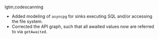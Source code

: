 lgtm,codescanning
* Added modeling of `asyncpg` for sinks executing SQL and/or accessing the file system.
* Corrected the API graph, such that all awaited values now are referred to via `getAwaited`.
